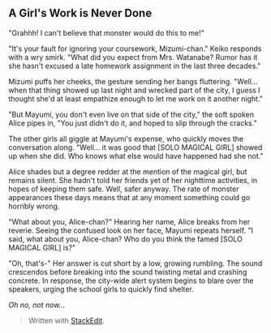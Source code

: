 ## A Girl's Work is Never Done

"Grahhh! I can't believe that monster would do this to me!"

"It's your fault for ignoring your coursework, Mizumi-chan." Keiko responds with a wry smirk. "What did you expect from Mrs. Watanabe? Rumor has it she hasn't excused a late homework assignment in the last three decades."

Mizumi puffs her cheeks, the gesture sending her bangs fluttering. "Well... when that thing showed up last night and wrecked part of the city, I guess I thought she'd at least empathize enough to let me work on it another night."

"But Mayumi, you don't even live on that side of the city," the soft spoken Alice pipes in, "You just didn't do it, and hoped to slip through the cracks." 

The other girls all giggle at Mayumi's expense, who quickly moves the conversation along. "Well... it was good that [SOLO MAGICAL GIRL] showed up when she did. Who knows what else would have happened had she not."

Alice shades but a degree redder at the mention of the magical girl, but remains silent. She hadn't told her friends yet of her nighttime activities, in hopes of keeping them safe. Well, safer anyway. The rate of monster appearances these days means that at any moment something could go horribly wrong. 

"What about you, Alice-chan?" Hearing her name, Alice breaks from her reverie. Seeing the confused look on her face, Mayumi repeats herself. "I said, what about you, Alice-chan? Who do you think the famed [SOLO MAGICAL GIRL] is?"

"Oh, that's-" Her answer is cut short by a low, growing rumbling. The sound crescendos before breaking into the sound twisting metal and crashing concrete. In response, the city-wide alert system begins to blare over the speakers, urging the school girls to quickly find shelter. 

*Oh no, not now...*


> Written with [StackEdit](https://stackedit.io/).
<!--stackedit_data:
eyJoaXN0b3J5IjpbNTU5NDI0MTM3XX0=
-->